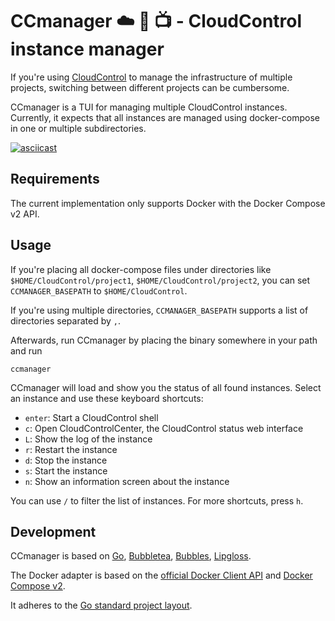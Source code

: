 # CCmanager ☁️ 🧰 📺 - CloudControl instance manager

If you're using [CloudControl](https://cloudcontrol.dodevops.io) to manage the infrastructure of multiple projects,
switching between different projects can be cumbersome.

CCmanager is a TUI for managing multiple CloudControl instances. Currently, it expects that all instances are managed
using docker-compose in one or multiple subdirectories.

[![asciicast](https://asciinema.org/a/1sNBj2v0xJLAD7H4mqK1hGHEt.svg)](https://asciinema.org/a/1sNBj2v0xJLAD7H4mqK1hGHEt)

## Requirements

The current implementation only supports Docker with the Docker Compose v2 API.

## Usage

If you're placing all docker-compose files under directories like `$HOME/CloudControl/project1`,
`$HOME/CloudControl/project2`, you can set `CCMANAGER_BASEPATH` to `$HOME/CloudControl`.

If you're using multiple directories, `CCMANAGER_BASEPATH` supports a list of directories separated by `,`.

Afterwards, run CCmanager by placing the binary somewhere in your path and run

    ccmanager

CCmanager will load and show you the status of all found instances. Select an instance and use these keyboard
shortcuts:

- `enter`: Start a CloudControl shell
- `c`: Open CloudControlCenter, the CloudControl status web interface
- `L`: Show the log of the instance
- `r`: Restart the instance
- `d`: Stop the instance
- `s`: Start the instance
- `n`: Show an information screen about the instance

You can use `/` to filter the list of instances. For more shortcuts, press `h`.

## Development

CCmanager is based on [Go](https://go.dev), 
[Bubbletea](https://pkg.go.dev/github.com/charmbracelet/bubbletea), 
[Bubbles](https://pkg.go.dev/github.com/charmbracelet/bubbles), 
[Lipgloss](https://pkg.go.dev/github.com/charmbracelet/lipgloss).

The Docker adapter is based on the [official Docker Client API](https://pkg.go.dev/github.com/docker/docker/client)
and [Docker Compose v2](https://pkg.go.dev/github.com/docker/compose/v2).

It adheres to the [Go standard project layout](https://github.com/golang-standards/project-layout).
